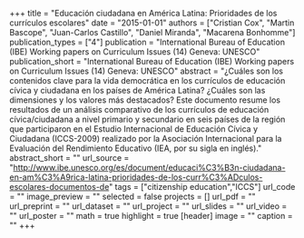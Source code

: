 +++
title = "Educación ciudadana en América Latina: Prioridades de los currículos escolares"
date = "2015-01-01"
authors = ["Cristian Cox", "Martin Bascope", "Juan-Carlos Castillo", "Daniel Miranda", "Macarena Bonhomme"]
publication_types = ["4"]
publication = "International Bureau of Education (IBE) Working papers on Curriculum Issues (14) Geneva: UNESCO"
publication_short = "International Bureau of Education (IBE) Working papers on Curriculum Issues (14) Geneva: UNESCO"
abstract = "¿Cuáles son los contenidos clave para la vida democrática en los currículos de educación cívica y ciudadana en los países de América Latina? ¿Cuáles son las dimensiones y los valores más destacados? Este documento resume los resultados de un análisis comparativo de los currículos de educación cívica/ciudadana a nivel primario y secundario en seis países de la región que participaron en el Estudio Internacional de Educación Cívica y Ciudadana (ICCS-2009) realizado por la Asociación Internacional para la Evaluación del Rendimiento Educativo (IEA, por su sigla en inglés)."
abstract_short = ""
url_source = "http://www.ibe.unesco.org/es/document/educaci%C3%B3n-ciudadana-en-am%C3%A9rica-latina-prioridades-de-los-curr%C3%ADculos-escolares-documentos-de"
tags = ["citizenship education","ICCS"]
url_code = ""
image_preview = ""
selected = false
projects = []
url_pdf = ""
url_preprint = ""
url_dataset = ""
url_project = ""
url_slides = ""
url_video = ""
url_poster = ""
math = true
highlight = true
[header]
image = ""
caption = ""
+++
